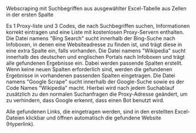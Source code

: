 Webscraping mit Suchbegriffen aus ausgewählter Excel-Tabelle aus Zellen in der ersten Spalte

Es 1 Proxy-liste und 3 Codes, die nach Suchbegriffen suchen, Informationen korrekt eintragen und eine Liste mit kostenlosen Proxy-Servern enthalten.
Die Datei namens "Bing Search" sucht innerhalb der Bing-Suche nach Infoboxen, in denen eine Websiteadresse zu finden ist, und trägt diese in eine extra Spalte ein, falls vorhanden.
Die Datei namens "Wikipedia" sucht innerhalb des deutschen und englischen Portals nach Infoboxen und trägt alle gefundenen Ergebnisse ein. Dabei werden passende Spalten erstellt.
Wenn keine neuen Spalten erforderlich sind, werden die gefundenen Ergebnisse in vorhandenen passenden Spalten eingetragen.
Die Datei namens "Google Scrape" sucht innerhalb der Google-Suche sowie es der Code Names "Wikipedia" macht.
Hierbei wird nach jedem Suchablauf zusätzlich zu den normalen Suchanfragen die Proxy-Adresse geändert, um zu verhindern, dass Google erkennt, dass einen Bot benutzt wird.


Alle gefundenen Links, die eingetragen werden, sind in den erstellten Excel-Dateien klickbar und öffnen automatisch die gefundene Website (Hyperlink).

